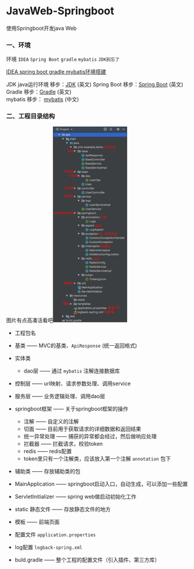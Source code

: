 # JavaWeb-Springboot
使用Springboot开发java Web  

### 一、环境

环境 `IDEA` `Spring Boot` `gradle` `mybatis` `JDK别忘了`<br>

[IDEA spring boot gradle mybatis环境搭建](https://github.com/DerekYanJ/JavaWeb-Springboot/raw/master/doc/%E7%8E%AF%E5%A2%83%E6%90%AD%E5%BB%BA%E5%92%8C%E6%96%B0%E5%BB%BA%E4%B8%80%E4%B8%AASpringboot%2Bgradle%2Bmybatis%E9%A1%B9%E7%9B%AE.docx])  

JDK java运行环境 移步：[JDK](https://www.oracle.com/technetwork/java/javase/downloads/index.html) (英文)
Spring Boot 移步：[Spring Boot](https://spring.io/projects/spring-boot/) (英文)  
Gradle 移步：[Gradle](https://gradle.org/) (英文)  
mybatis 移步： [mybatis](http://www.mybatis.org/mybatis-3/zh/index.html) (中文)  


### 二、工程目录结构
图片有点高凑活看吧<img src="https://github.com/DerekYanJ/JavaWeb-Springboot/blob/master/img/img1.png" width="200"/>  
* 工程包名 
* 基类 —— MVC的基类、`ApiResponse` (统一返回格式)
* 实体类
  * dao层 —— 通过 `mybatis` 注解连接数据库
* 控制层 —— url映射、请求参数处理、调用service
* 服务层 —— 业务逻辑处理、调用dao层
* springboot框架 —— 关于springboot框架的操作
  * 注解 —— 自定义的注解
  * 切面 —— 目前用于获取请求的详细数据和返回结果
  * 统一异常处理 —— 捕获的异常都会经过，然后做响应处理
  * 拦截器 —— 拦截请求，校验token
  * redis —— redis配置
  * token里只有一个注解类，应该放入第一个注解 `annotation` 包下
* 辅助类 —— 存放辅助类的包
* MainApplication —— springboot启动入口，自动生成，可以添加一些配置
* ServletInitializer —— spring web做启动初始化工作
* static 静态文件 —— 存放静态文件的地方
* 模板 —— 前端页面
* 配置文件 `application.properties`
* log配置 `logback-spring.xml`

* buld.gradle —— 整个工程的配置文件（引入插件、第三方库）
